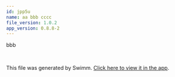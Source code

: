 ```yaml
---
id: jpp5u
name: aa bbb cccc
file_version: 1.0.2
app_version: 0.8.8-2
---
```


bbb

<br/>

This file was generated by Swimm. [Click here to view it in the app](http://localhost:5000/repos/Z2l0aHViJTNBJTNBdDElM0ElM0FlcmFuLXN3aW1t/docs/jpp5u).